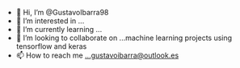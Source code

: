 - 👋 Hi, I’m @GustavoIbarra98
- 👀 I’m interested in ...
- 🌱 I’m currently learning ... 
- 💞️ I’m looking to collaborate on ...machine learning projects using tensorflow and keras 
- 📫 How to reach me ...gustavoibarra@outlook.es

<!---
GustavoIbarra98/GustavoIbarra98 is a ✨ special ✨ repository because its `README.md` (this file) appears on your GitHub profile.
You can click the Preview link to take a look at your changes.
--->
